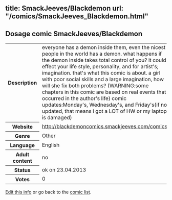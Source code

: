 title: SmackJeeves/Blackdemon
url: "/comics/SmackJeeves_Blackdemon.html"
---
Dosage comic SmackJeeves/Blackdemon
-----------------------------------------

<p id="msg"></p>
<script type="text/javascript">
if (window.location.search === '?edit_info_mail=sent_ok') {
  var elem = document.getElementById("msg");
  elem.innerHTML = 'Edited information sucessfully sent.';
  elem.className = 'ok';
}
</script>
<table class="comicinfo">
<tr>
<th>Description</th><td>everyone has a demon inside them, even the nicest people in the world has a demon. what happens if the demon inside takes total control of you? it could effect your life style, personality, and for artist's; imagination. that's what this comic is about. a girl with poor social skills and a large imagination, how will she fix both problems? (WARNING:some chapters in this comic are based on real events that occurred in the author's life) comic updates:Monday's, Wednesday's, and Friday's(if not updated, that means i got a LOT of HW or my laptop is damaged)</td>
</tr>
<tr>
<th>Website</th><td><a href="http://blackdemoncomics.smackjeeves.com/comics/">http://blackdemoncomics.smackjeeves.com/comics/</a></td>
</tr>
<tr>
<th>Genre</th><td>Other</td>
</tr>
<tr>
<th>Language</th><td>English</td>
</tr>
<tr>
<th>Adult content</th><td>no</td>
</tr>
<tr>
<th>Status</th><td>ok on 23.04.2013</td>
</tr>
<tr>
<th>Votes</th><td>0</td>
</tr>
</table>

[Edit this info](SmackJeeves_Blackdemon_edit.html) or go back to the [comic list](../comic-index.html).
